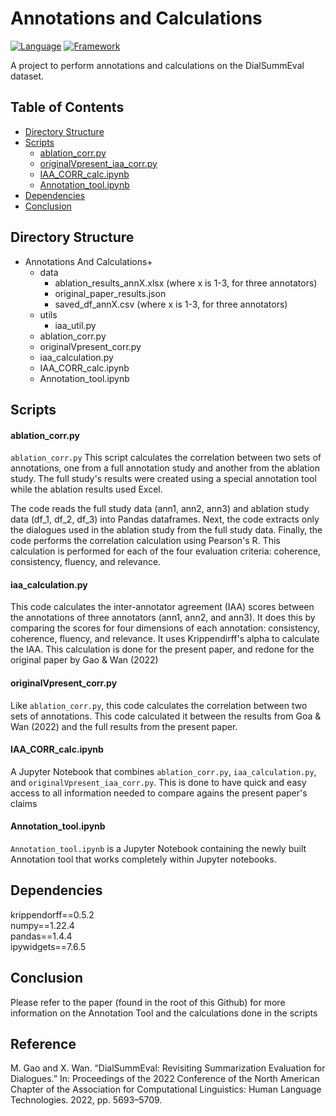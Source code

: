 # Annotations and Calculations

[![Language](https://img.shields.io/badge/Python-3.9-blue.svg)](https://www.python.org/) [![Framework](https://img.shields.io/badge/Jupyter-Notebook-red.svg)](https://jupyter.org/)

A project to perform annotations and calculations on the DialSummEval dataset.


## Table of Contents
- [Directory Structure](#directory-structure)
- [Scripts](#scripts)
  - [ablation_corr.py](#ablation_corr.py)
  - [originalVpresent_iaa_corr.py](#originalVpresent_iaa_corr.py)
  - [IAA_CORR_calc.ipynb](#IAA_CORR_calc.ipynb)
  - [Annotation_tool.ipynb](#Annotation_tool.ipynb)
- [Dependencies](#dependencies)
- [Conclusion](#conclusion)

## Directory Structure

- Annotations And Calculations+
    - data
        - ablation_results_annX.xlsx (where x is 1-3, for three annotators)
        - original_paper_results.json
        - saved_df_annX.csv (where x is 1-3, for three annotators)
    - utils
        - iaa_util.py
    - ablation_corr.py
    - originalVpresent_corr.py
    - iaa_calculation.py
    - IAA_CORR_calc.ipynb
    - Annotation_tool.ipynb


## Scripts

#### ablation_corr.py
`ablation_corr.py` 
This script calculates the correlation between two sets of annotations, one from a full annotation study and another from the ablation study. The full study's results were created using a special annotation tool while the ablation results used Excel.

The code reads the full study data (ann1, ann2, ann3) and ablation study data (df_1, df_2, df_3) into Pandas dataframes. Next, the code extracts only the dialogues used in the ablation study from the full study data. Finally, the code performs the correlation calculation using Pearson's R. This calculation is performed for each of the four evaluation criteria: coherence, consistency, fluency, and relevance.

#### iaa_calculation.py
This code calculates the inter-annotator agreement (IAA) scores between the annotations of three annotators (ann1, ann2, and ann3). It does this by comparing the scores for four dimensions of each annotation: consistency, coherence, fluency, and relevance. It uses Krippendirff's alpha to calculate the IAA. This calculation is done for the present paper, and redone for the original paper by Gao & Wan (2022)

#### originalVpresent_corr.py
Like `ablation_corr.py`, this code calculates the correlation between two sets of annotations. This code calculated it between the results from Goa & Wan (2022) and the full results from the present paper.

#### IAA_CORR_calc.ipynb
A Jupyter Notebook that combines `ablation_corr.py`, `iaa_calculation.py`, and `originalVpresent_iaa_corr.py`. This is done to have quick and easy access to all information needed to compare agains the present paper's claims

#### Annotation_tool.ipynb
`Annotation_tool.ipynb` is a Jupyter Notebook containing the newly built Annotation tool that works completely within Jupyter notebooks.

## Dependencies
krippendorff==0.5.2\
numpy==1.22.4\
pandas==1.4.4\
ipywidgets==7.6.5

## Conclusion
Please refer to the paper (found in the root of this Github) for more information on the Annotation Tool and the calculations done in the scripts

## Reference
M. Gao and X. Wan. “DialSummEval: Revisiting Summarization Evaluation for Dialogues.” In: Proceedings of
the 2022 Conference of the North American Chapter of the Association for Computational Linguistics:
Human Language Technologies. 2022, pp. 5693–5709.